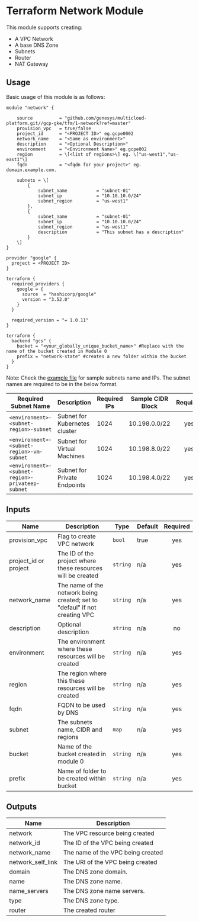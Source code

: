 # Terraform Network Module

This module supports creating:

- A VPC Network
- A base DNS Zone
- Subnets
- Router
- NAT Gateway


## Usage

Basic usage of this module is as follows:

```hcl
module "network" {

    source          = "github.com/genesys/multicloud-platform.git//gcp-gke/tfm/1-network?ref=master"
    provision_vpc   = true/false
    project_id      = "<PROJECT ID>" eg.gcpe0002
    network_name    = "<Same as environment>"
    description     = "<Optional Description>"
    environment     = "<Environment Name>" eg.gcpe002
    region          = \[<list of regions>\] eg. \["us-west1","us-east1"\]
    fqdn            = "<fqdn for your project>" eg. domain.example.com.

    subnets = \[
        {
            subnet_name           = "subnet-01"
            subnet_ip             = "10.10.10.0/24"
            subnet_region         = "us-west1"
        },
        {
            subnet_name           = "subnet-01"
            subnet_ip             = "10.10.10.0/24"
            subnet_region         = "us-west1"
            description           = "This subnet has a description"
        }
    \]
}

provider "google" {
  project = <PROJECT ID>
}

terraform {
  required_providers {
    google = {
      source  = "hashicorp/google"
      version = "3.52.0"
    }
  }

  required_version = "= 1.0.11"
}

terraform {
  backend "gcs" {
    bucket = "<your_globally_unique_bucket_name>" #Replace with the name of the bucket created in Module 0
    prefix = "network-state" #creates a new folder within the bucket
  }
}
```
Note: Check the [example file](../../terraform/global/1-network/main.tf) for sample subnets name and IPs. The subnet names are required to be in the below format.

| Required Subnet Name | Description | Required IPs | Sample CIDR Block | Required |
|------|-------------|------|---------|:--------:|
| `<environment>-<subnet-region>-subnet` | Subnet for Kubernetes cluster | 1024 | 10.198.0.0/22 | yes |
| `<environment>-<subnet-region>-vm-subnet` | Subnet for Virtual Machines | 1024 | 10.198.8.0/22 | yes |
| `<environment>-<subnet-region>-privateep-subnet` | Subnet for Private Endpoints | 1024 | 10.198.4.0/22 | yes |


<!-- BEGINNING OF PRE-COMMIT-TERRAFORM DOCS HOOK -->
## Inputs

| Name | Description | Type | Default | Required |
|------|-------------|------|---------|:--------:|
| provision\_vpc | Flag to create VPC network | `bool` | true | yes |
| project\_id or project | The ID of the project where these resources will be created | `string` | n/a | yes |
| network\_name | The name of the network being created; set to "defaul" if not creating VPC | `string` | n/a | yes |
| description| Optional description | `string` | n/a | no |
| environment | The environment where these resources will be created | `string` | n/a | yes |
| region | The region where this these resources will be created | `string` | n/a | yes |
| fqdn | FQDN to be used by DNS | `string` | n/a | yes |
| subnet | The subnets name, CIDR and regions | `map` | n/a | yes |
| bucket | Name of the bucket created in module 0 | `string` | n/a | yes |
| prefix | Name of folder to be created within bucket | `string` | n/a | yes |



## Outputs

| Name | Description |
|------|-------------|
| network | The VPC resource being created |
| network\_id | The ID of the VPC being created |
| network\_name | The name of the VPC being created |
| network\_self\_link | The URI of the VPC being created |
| domain | The DNS zone domain. |
| name | The DNS zone name. |
| name\_servers | The DNS zone name servers. |
| type | The DNS zone type. |
| router | The created router |

<!-- END OF PRE-COMMIT-TERRAFORM DOCS HOOK -->

